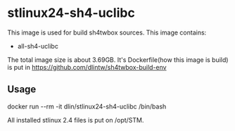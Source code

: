 # stlinux24-sh4-uclibc
This image is used for build sh4twbox sources.
This image contains:

* all-sh4-uclibc

The total image size is about 3.69GB.
It's Dockerfile(how this image is build) is put in
https://github.com/dlintw/sh4twbox-build-env

## Usage

docker run --rm -it dlin/stlinux24-sh4-uclibc /bin/bash

All installed stlinux 2.4 files is put on /opt/STM.
